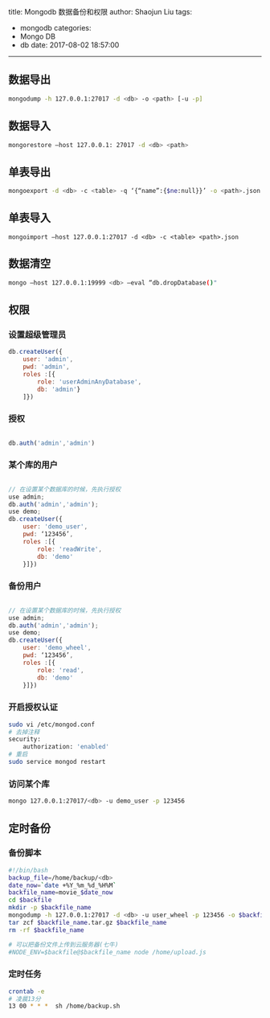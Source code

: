 title: Mongodb 数据备份和权限
author: Shaojun Liu
tags:
  - mongodb
categories:
  - Mongo DB
  - db
date: 2017-08-02 18:57:00
---
## 数据导出

``` bash
mongodump -h 127.0.0.1:27017 -d <db> -o <path> [-u -p]
```
## 数据导入

``` bash
mongorestore —host 127.0.0.1: 27017 -d <db> <path>

```
## 单表导出

``` bash
mongoexport -d <db> -c <table> -q ‘{“name”:{$ne:null}}’ -o <path>.json
```
## 单表导入

``` bash?linenums
mongoimport —host 127.0.0.1:27017 -d <db> -c <table> <path>.json
```
## 数据清空

``` bash
mongo —host 127.0.0.1:19999 <db> —eval “db.dropDatabase()"
```

## 权限

### 设置超级管理员

``` js
db.createUser({
	user: 'admin',
	pwd: 'admin',
	roles :[{
		role: 'userAdminAnyDatabase',
		db: 'admin'}
	]})
```
### 授权

``` javascript

db.auth('admin','admin')
```
### 某个库的用户

``` javascript

// 在设置某个数据库的时候，先执行授权
use admin;
db.auth('admin','admin');
use demo;
db.createUser({
	user: 'demo_user',
	pwd: ‘123456’,
	roles :[{
		role: 'readWrite',
		db: 'demo'
	}]}) 
```
### 备份用户

``` javascript

// 在设置某个数据库的时候，先执行授权
use admin;
db.auth('admin','admin');
use demo;
db.createUser({
	user: 'demo_wheel',
	pwd: ‘123456’,
	roles :[{
		role: 'read',
		db: 'demo'
	}]}) 
```

### 开启授权认证

``` bash
sudo vi /etc/mongod.conf
# 去掉注释 
security:
	authorization: 'enabled'
# 重启
sudo service mongod restart
```
### 访问某个库

``` bash
mongo 127.0.0.1:27017/<db> -u demo_user -p 123456
```
## 定时备份
### 备份脚本

``` bash
#!/bin/bash
backup_file=/home/backup/<db>
date_now=`date +%Y_%m_%d_%H%M`
backfile_name=movie_$date_now
cd $backfile
mkdir -p $backfile_name
mongodump -h 127.0.0.1:27017 -d <db> -u user_wheel -p 123456 -o $backfile_name
tar zcf $backfile_name.tar.gz $backfile_name
rm -rf $backfile_name

# 可以把备份文件上传到云服务器(七牛)
#NODE_ENV=$backfile@$backfile_name node /home/upload.js

```
### 定时任务

``` bash
crontab -e 
# 凌晨13分
13 00 * * *  sh /home/backup.sh
```